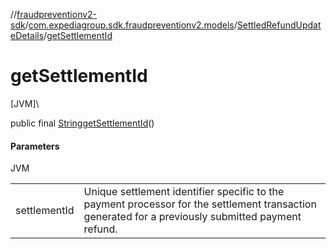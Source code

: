 //[fraudpreventionv2-sdk](../../../index.md)/[com.expediagroup.sdk.fraudpreventionv2.models](../index.md)/[SettledRefundUpdateDetails](index.md)/[getSettlementId](get-settlement-id.md)

# getSettlementId

[JVM]\

public final [String](https://docs.oracle.com/javase/8/docs/api/java/lang/String.html)[getSettlementId](get-settlement-id.md)()

#### Parameters

JVM

| | |
|---|---|
| settlementId | Unique settlement identifier specific to the payment processor for the settlement transaction generated for a previously submitted payment refund. |
